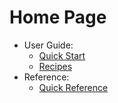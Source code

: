 # Home Page

- User Guide:
    - [Quick Start](quick_start.md)
    - [Recipes](recipes.md)
- Reference:
    - [Quick Reference](quick_reference.md)
